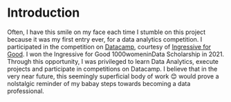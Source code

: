 # Introduction

Often, I have this smile on my face each time I stumble on this project because it was my first entry ever, for a data analytics competition. I participated in the competition on [Datacamp](https://app.datacamp.com/workspace/w/a2ece60c-ed98-4602-8fdb-38e7ee8a1afe), courtesy of [Ingressive for Good](https://www.linkedin.com/company/ingressiveforgood/). I won the Ingressive for Good 1000womeninData Scholarship in 2021. Through this opportunity, I was privileged to learn Data Analytics, execute projects and participate in competitions on Datacamp. I believe that in the very near future, this seemingly superficial body of work :blush: would prove a nolstalgic reminder of my babay steps towards becoming a data professional.
